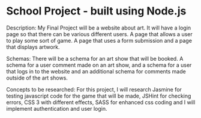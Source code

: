 # School Project - built using Node.js

Description: My Final Project will be a website about art. It will have a login page so that there can be various different users.  A page that allows a user to play some sort of game. A page that uses a
form submission and a page that displays artwork.

Schemas: There will be a schema for an art show that will be booked. A schema for a user comment made on an art
        show, and a schema for a user that logs in to the website and an additional schema for comments made outside
        of the art shows.

Concepts to be researched: For this project, I will research Jasmine for testing javascript code for the game that will
                          be made, JSHint for checking errors, CSS 3 with different effects, SASS for enhanced css coding
                          and I will implement authentication and user login.
